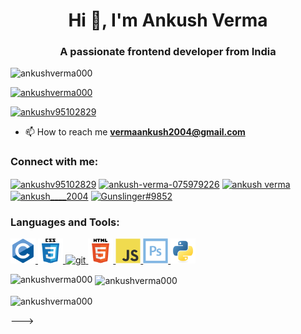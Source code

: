 <h1 align="center">Hi 👋, I'm Ankush Verma</h1>
<h3 align="center">A passionate frontend developer from India</h3>

<p align="left"> <img src="https://komarev.com/ghpvc/?username=ankushverma000&label=Profile%20views&color=0e75b6&style=flat" alt="ankushverma000" /> </p>

<p align="left"> <a href="https://github.com/ryo-ma/github-profile-trophy"><img src="https://github-profile-trophy.vercel.app/?username=ankushverma000" alt="ankushverma000" /></a> </p>

<p align="left"> <a href="https://twitter.com/ankushv95102829" target="blank"><img src="https://img.shields.io/twitter/follow/ankushv95102829?logo=twitter&style=for-the-badge" alt="ankushv95102829" /></a> </p>

- 📫 How to reach me **vermaankush2004@gmail.com**

<h3 align="left">Connect with me:</h3>
<p align="left">
<a href="https://twitter.com/ankushv95102829" target="blank"><img align="center" src="https://raw.githubusercontent.com/rahuldkjain/github-profile-readme-generator/master/src/images/icons/Social/twitter.svg" alt="ankushv95102829" height="30" width="40" /></a>
<a href="https://linkedin.com/in/ankush-verma-075979226" target="blank"><img align="center" src="https://raw.githubusercontent.com/rahuldkjain/github-profile-readme-generator/master/src/images/icons/Social/linked-in-alt.svg" alt="ankush-verma-075979226" height="30" width="40" /></a>
<a href="https://fb.com/ankush verma" target="blank"><img align="center" src="https://raw.githubusercontent.com/rahuldkjain/github-profile-readme-generator/master/src/images/icons/Social/facebook.svg" alt="ankush verma" height="30" width="40" /></a>
<a href="https://instagram.com/ankush____2004" target="blank"><img align="center" src="https://raw.githubusercontent.com/rahuldkjain/github-profile-readme-generator/master/src/images/icons/Social/instagram.svg" alt="ankush____2004" height="30" width="40" /></a>
<a href="https://discord.gg/Gunslinger#9852" target="blank"><img align="center" src="https://raw.githubusercontent.com/rahuldkjain/github-profile-readme-generator/master/src/images/icons/Social/discord.svg" alt="Gunslinger#9852" height="30" width="40" /></a>
</p>

<h3 align="left">Languages and Tools:</h3>
<p align="left"> <a href="https://www.cprogramming.com/" target="_blank" rel="noreferrer"> <img src="https://raw.githubusercontent.com/devicons/devicon/master/icons/c/c-original.svg" alt="c" width="40" height="40"/> </a> <a href="https://www.w3schools.com/css/" target="_blank" rel="noreferrer"> <img src="https://raw.githubusercontent.com/devicons/devicon/master/icons/css3/css3-original-wordmark.svg" alt="css3" width="40" height="40"/> </a> <a href="https://git-scm.com/" target="_blank" rel="noreferrer"> <img src="https://www.vectorlogo.zone/logos/git-scm/git-scm-icon.svg" alt="git" width="40" height="40"/> </a> <a href="https://www.w3.org/html/" target="_blank" rel="noreferrer"> <img src="https://raw.githubusercontent.com/devicons/devicon/master/icons/html5/html5-original-wordmark.svg" alt="html5" width="40" height="40"/> </a> <a href="https://developer.mozilla.org/en-US/docs/Web/JavaScript" target="_blank" rel="noreferrer"> <img src="https://raw.githubusercontent.com/devicons/devicon/master/icons/javascript/javascript-original.svg" alt="javascript" width="40" height="40"/> </a> <a href="https://www.photoshop.com/en" target="_blank" rel="noreferrer"> <img src="https://raw.githubusercontent.com/devicons/devicon/master/icons/photoshop/photoshop-line.svg" alt="photoshop" width="40" height="40"/> </a> <a href="https://www.python.org" target="_blank" rel="noreferrer"> <img src="https://raw.githubusercontent.com/devicons/devicon/master/icons/python/python-original.svg" alt="python" width="40" height="40"/> </a> </p>

<p><img align="left" src="https://github-readme-stats.vercel.app/api/top-langs?username=ankushverma000&show_icons=true&locale=en&layout=compact" alt="ankushverma000" /></p>

<p>&nbsp;<img align="center" src="https://github-readme-stats.vercel.app/api?username=ankushverma000&show_icons=true&locale=en" alt="ankushverma000" /></p>

<p><img align="center" src="https://github-readme-streak-stats.herokuapp.com/?user=ankushverma000&" alt="ankushverma000" /></p>

--->
